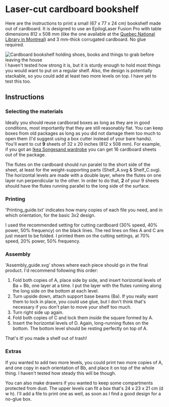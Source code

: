 # Laser-cut cardboard bookshelf

Here are the instructions to print a small (67 x 77 x 24 cm) bookshelf made out of cardboard. It is designed to use an EpilogLaser Fusion Pro with table dimensions 812 x 508 mm (like the one available at the [Quebec National Library in Montreal](https://square.banq.qc.ca/)) and 3 mm-thick corrugated cardboard. No glue required.

![Cardboard bookshelf holding shoes, books and things to grab before leaving the house](Photo.jpg)
I haven't tested how strong it is, but it is sturdy enough to hold most things you would want to put on a regular shelf. Also, the design is potentially stackable, so you could add at least two more levels on top. I have yet to test this too.

## Instructions

### Selecting the materials
Ideally you should reuse cardborad boxes as long as they are in good conditions, most importantly that they are still reasonably flat. You can keep boxes from old packages as long as you did not damage them too much to open them (I'd suggest using a box cutter instead of your bare hands).
You'll want to cut **9** sheets of 32 x 20 inches (812 x 508 mm). For example, if you got an [Ikea Songesand wardrobe](https://www.ikea.com/ca/en/p/songesand-wardrobe-white-10394558/) you can get 16 cardboard sheets out of the package.

The flutes on the cardboard should run paralel to the short side of the sheet, at least for the weight-supporting parts (Shelf\_A.svg & Shelf\_C.svg). The horizontal levels are made with a double layer, where the flutes on one layer run perpendicular to the other. In order to do that, **2** of your 9 sheets should have the flutes running parallel to the long side of the surface.

### Printing
'Printing_guide.txt' indicates how many copies of each file you need, and in which orientation, for the basic 3x2 design.

I used the recommended setting for cutting cardboard (30% speed, 40% power, 50% frequency) on the black lines. The red lines on files A and C are just meant to be folded. I printed them on the cutting settings, at 70% speed, 20% power, 50% frequency.

### Assembly
'Assembly_guide.svg' shows where each piece should go in the final product. I'd recommend following this order:
1. Fold both copies of A, place side by side, and insert horizontal levels of Ba + Bb, one layer at a time. I put the layer with the flutes running along the long side on the bottom at each level.
2. Turn upside down, attach support base beams (Ba). If you really want them to lock in place, you could use glue, but I don't think that's necessary if you don't plan to move your shelf too much.
3. Turn right side up again. 
4. Fold both copies of C and lock them *inside* the square formed by A.
5. Insert the horizontal levels of D. Again, long-running flutes on the bottom. The bottom level should be resting perfectly on top of A.

That's it! you made a shelf out of trash!

### Extras
If you wanted to add two more levels, you could print two more copies of A, and one copy in each orientation of Bb, and place it on top of the whole thing. I haven't tested how steady this will be though.

You can also make drawers if you wanted to keep some compartments protected from dust. The upper levels can fit a box that's 24 x 23 x 21 cm (d w h). I'll add a file to print one as well, as soon as I find a good design for a no-glue box.
